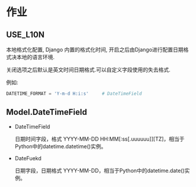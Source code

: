 # 作业

## USE_L10N

本地格式化配置, Django 内置的格式化时间, 开启之后由Django进行配置日期格式决本地的语言环境.

关闭选项之后默认是英文时间日期格式.可以自定义字段使用的失去格式.

例如:

```python
DATETIME_FORMAT = 'Y-m-d H:i:s'		# DateTimeField
```

## Model.DateTimeField

* DateTimeField

  日期时间字段，格式 YYYY-MM-DD HH:MM[:ss[.uuuuuu]][TZ]，相当于Python中的datetime.datetime()实例。

* DateFuekd

  日期字段，日期格式  YYYY-MM-DD，相当于Python中的datetime.date()实例。



